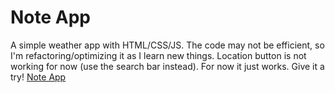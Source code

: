 # Note App
A simple weather app with HTML/CSS/JS. The code may not be efficient, so I'm refactoring/optimizing it as I learn new things. Location button is not working for now (use the search bar instead). For now it just works. Give it a try! 
[Note App](https://scriptax.github.io/weather-app/)